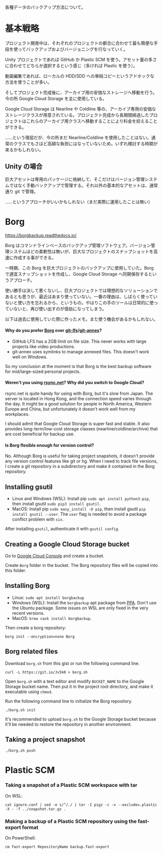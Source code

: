 各種データのバックアップ方法について。

# 基本戦略

プロジェクト開発中は、それぞれのプロジェクトの都合に合わせて最も簡便な手段を使ってバックアップおよびバージョニングを行なっていく。

Unity プロジェクトであれば GitHub か Plastic SCM を使う。アセット量の多さに合わせてどちらか選択するという感じ（多ければ Plastic を使う）。

動画編集であれば、ローカルの HDD/SDD への単純コピーというアドホックな方法を使うことが多い。

そしてプロジェクト完成後に、アーカイブ用の安価なストレージへ移動を行う。今の所 Google Cloud Storage を主に使用している。

Google Cloud Storage は Nearline や Coldline 等の、アーカイブ専用の安価なストレージクラスが用意されている。プロジェクト完成から長期間経過したプロジェクトはこれらのアーカイブ用クラスへ移動することにより料金を抑えることができる。

……という理屈だが、今の所まだ Nearline/Coldline を使用したことはない。通常のクラスでもさほど高額な負担にはなっていないため。いずれ検討する時期が来るかもしれない。

## Unity の場合

巨大アセットは専用のパッケージに格納して、そこだけはバージョン管理システムではなく手動バックアップで管理する。それ以外の基本的なアセットは、通常通り git で管理。

……というアプローチがいいかもしれない（まだ実際に運用したことは無い）

# Borg

https://borgbackup.readthedocs.io/

Borg はコマンドラインベースのバックアップ管理ソフトウェア。バージョン管理システムほどの柔軟性は無いが、巨大なプロジェクトのスナップショットを高速に作成する事ができる。

一時期、この Borg を巨大プロジェクトのバックアップに使用していた。Borg で適宜スナップショットを作成し、Google Cloud Storage へ同期保存するというアプローチ。

使い勝手は決して悪くないし、巨大プロジェクトでは理想的なソリューションであるとも思うが、最近はあまり使っていない。一番の理由は、しばらく使っていないと使い方を忘れるから、というもの。やはりこの手のツールは日常的に使っていないと、再び使い出すのが億劫になってしまう。

以下は過去に使用していた際に作ったメモ。また使う機会があるかもしれない。

#### Why do you prefer [Borg] over [git-lfs]/[git-annex]?

- GitHub LFS has a 2GB limit on file size. This never works with large projects
  like video productions.
- git-annex uses symlinks to manage annexed files. This doesn't work well on
  Windows.

So my conclusion at the moment is that Borg is the best backup software for
mid/large-sized personal projects.

[Borg]: https://borgbackup.readthedocs.io
[git-lfs]: https://git-lfs.github.com/
[git-annex]: https://git-annex.branchable.com/

#### Weren't you using [rsync.net]? Why did you switch to Google Cloud?

rsync.net is quite handy for using with Borg, but it's slow from Japan. The
server is located in Hong Kong, and the connection speed varies through the day.
It might be a good solution for people in North America, Western Europe and
China, but unfortunately it doesn't work well from my workplaces.

I should admit that Google Cloud Storage is super fast and stable. It also
provides long-term/low-cost storage classes (nearline/coldline/archive) that are
cost beneficial for backup use.

[rsync.net]: https://www.rsync.net/

#### Is Borg flexible enough for version control?

No. Although Borg is useful for taking project snapshots, it doesn't provide
any version control features like git or hg. When I need to track file versions,
I create a git repository in a subdirectory and make it contained in the Borg
repository.

## Installing gsutil

- Linux and Windows (WSL): Install pip `sudo apt install python3-pip`,
  then install gsutil `sudo pip3 install gsutil`.
- MacOS: Install pip `sudo easy_install -U pip`, then install gsutil
  `pip install gsutil --user`. The `user` flag is needed to avoid a package
  conflict problem with `six`.

After installing `gsutil`, authenticate it with `gsutil config`.

## Creating a Google Cloud Storage bucket

Go to [Google Cloud Console](https://console.cloud.google.com) and create a
bucket.

Create `Borg` folder in the bucket. The Borg repository files will be copied
into this folder.

## Installing Borg

- Linux: `sudo apt install borgbackup`
- Windows (WSL): Install the `borgbackup` apt package from
  [PPA](https://launchpad.net/~costamagnagianfranco/+archive/ubuntu/borgbackup).
  Don't use the Ubuntu package. Some issues on WSL are only fixed in the very
  recent versions.
- MacOS: `brew cask install borgbackup`.

Then create a borg repository:

`borg init --encryption=none Borg`

## Borg related files

Download `borg.sh` from this gist or run the following command line.

`curl -L https://git.io/Jv5k0 > borg.sh`

Open `borg.sh` with a text editor and modify `BUCKET_NAME` to the Google Storage
bucket name. Then put it in the project root directory, and make it executable
using `chmod`.

Run the following command line to initialize the Borg repository.

`./borg.sh init`

It's recommended to upload `borg.sh` to the Google Storage bucket because it'll
be needed to restore the repository in another environment.

## Taking a project snapshot

`./borg.sh push`

# Plastic SCM

### Taking a snapshot of a Plastic SCM workspace with tar

On WSL:

```
cat ignore.conf | sed -e s/^/./ | tar -I pigz -c -v --exclude=.plastic -X - -f ../snapshot.tar.gz .
```

### Making a backup of a Plastic SCM repository using the fast-export format

On PowerShell:

```
cm fast-export RepositoryName backup.fast-export
```
